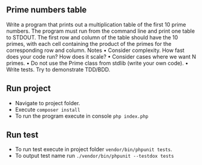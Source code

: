 ## Prime numbers table
Write a program that prints out a multiplication table of the first 10 prime numbers. The program must run from the command line and print one table to STDOUT. The first row and column of the table should have the 10 primes, with each cell containing the product of the primes for the corresponding row and column. Notes • Consider complexity. How fast does your code run? How does it scale? • Consider cases where we want N primes. • Do not use the Prime class from stdlib (write your own code). • Write tests. Try to demonstrate TDD/BDD.
## Run project
 - Navigate to project folder.
 - Execute `composer install`
 - To run the program execute in console `php index.php`
## Run test
 - To run test execute in project folder `vendor/bin/phpunit tests`.
 - To output test name run `./vendor/bin/phpunit --testdox tests`



